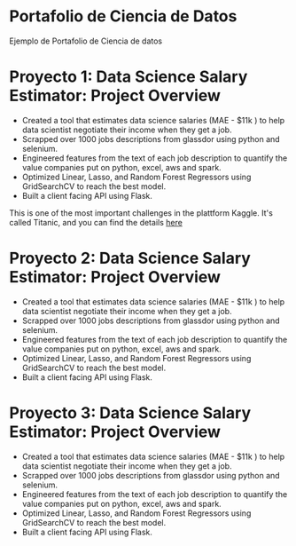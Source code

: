 # Portafolio de Ciencia de Datos
Ejemplo de Portafolio de Ciencia de datos

# Proyecto 1: Data Science Salary Estimator: Project Overview
- Created a tool that estimates data science salaries (MAE - $11k ) to help data scientist negotiate their income when they get a job.
- Scrapped over 1000 jobs descriptions from glassdor using python and selenium.
- Engineered features from the text of each job description to quantify the value companies put on python, excel, aws and spark.
- Optimized Linear, Lasso, and Random Forest Regressors using GridSearchCV to reach the best model.
- Built a client facing API using Flask.

This is one of the most important challenges in the plattform Kaggle. It's called Titanic, and you can find the details [here](https://www.kaggle.com/c/titanic)

# Proyecto 2: Data Science Salary Estimator: Project Overview
- Created a tool that estimates data science salaries (MAE - $11k ) to help data scientist negotiate their income when they get a job.
- Scrapped over 1000 jobs descriptions from glassdor using python and selenium.
- Engineered features from the text of each job description to quantify the value companies put on python, excel, aws and spark.
- Optimized Linear, Lasso, and Random Forest Regressors using GridSearchCV to reach the best model.
- Built a client facing API using Flask.


# Proyecto 3: Data Science Salary Estimator: Project Overview
- Created a tool that estimates data science salaries (MAE - $11k ) to help data scientist negotiate their income when they get a job.
- Scrapped over 1000 jobs descriptions from glassdor using python and selenium.
- Engineered features from the text of each job description to quantify the value companies put on python, excel, aws and spark.
- Optimized Linear, Lasso, and Random Forest Regressors using GridSearchCV to reach the best model.
- Built a client facing API using Flask.

